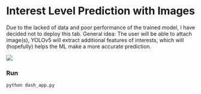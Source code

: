 # Interest Level Prediction with Images
Due to the lacked of data and poor performance of the trained model, I have decided not to deploy this tab. General idea: The user will be able to attach image(s), YOLOv5 will extract additional features of interests, which will (hopefully) helps the ML make a more accurate prediction.

![](https://github.com/mnguyen0226/two_sigma_property_listing/blob/main/dash/assets/photos/experience_ilp_img.png)

### Run
```bash
python dash_app.py
```